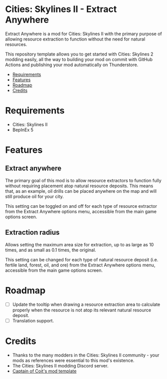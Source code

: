 # Cities: Skylines II - Extract Anywhere

Extract Anywhere is a mod for Cities: Skylines II with the primary purpose of allowing resource extraction to function without the need for natural resources.

This repository template allows you to get started with Cities: Skylines 2 modding easily, all the way to building your mod on commit with GitHub Actions and publishing your mod automatically on Thunderstore.

- [Requirements](#requirements)
- [Features](#features)
- [Roadmap](#roadmap)
- [Credits](#credits)

# Requirements

- Cities: Skylines II
- BepInEx 5

# Features

## Extract anywhere

The primary goal of this mod is to allow resource extractors to function fully without requiring placement atop natural resource deposits. This means that, as an example, oil drills can be placed anywhere on the map and will still produce oil for your city.

This setting can be toggled on and off for each type of resource extractor from the Extract Anywhere options menu, accessible from the main game options screen.

## Extraction radius

Allows setting the maximum area size for extraction, up to as large as 10 times, and as small as 0.1 times, the original.

This setting can be changed for each type of natural resource deposit (i.e. fertile land, forest, oil, and ore) from the Extract Anywhere options menu, accessible from the main game options screen.

# Roadmap

- [ ] Update the tooltip when drawing a resource extraction area to calculate properly when the resource is not atop its relevant natural resource deposit.
- [ ] Translation support.

# Credits

- Thanks to the many modders in the Cities: Skylines II community - your mods as references were essential to this mod's existence.
- The Cities: Skylines II modding Discord server.
- [Captain of Coit's mod template](https://github.com/Captain-Of-Coit/cities-skylines-2-mod-template)
